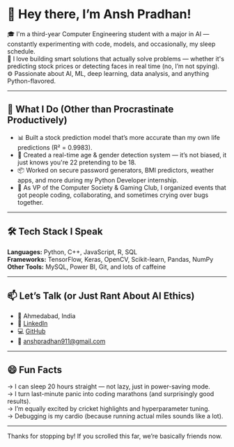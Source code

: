 # 👋 Hey there, I’m Ansh Pradhan!

🎓 I'm a third-year Computer Engineering student with a major in AI — constantly experimenting with code, models, and occasionally, my sleep schedule.  
🧠 I love building smart solutions that actually solve problems — whether it's predicting stock prices or detecting faces in real time (no, I’m not spying).  
⚙️ Passionate about AI, ML, deep learning, data analysis, and anything Python-flavored.  

---

## 🚀 What I Do (Other than Procrastinate Productively)
- 📊 Built a stock prediction model that’s more accurate than my own life predictions (R² = 0.9983).  
- 🧠 Created a real-time age & gender detection system — it’s not biased, it just knows you're 22 pretending to be 18.  
- 📦 Worked on secure password generators, BMI predictors, weather apps, and more during my Python Developer internship.  
- 🤝 As VP of the Computer Society & Gaming Club, I organized events that got people coding, collaborating, and sometimes crying over bugs together.

---

## 🛠 Tech Stack I Speak
**Languages:** Python, C++, JavaScript, R, SQL  
**Frameworks:** TensorFlow, Keras, OpenCV, Scikit-learn, Pandas, NumPy  
**Other Tools:** MySQL, Power BI, Git, and lots of caffeine  

---

## 📫 Let’s Talk (or Just Rant About AI Ethics)
- 📍 Ahmedabad, India  
- 💼 [LinkedIn](https://linkedin.com/in/anshpradhan14)  
- 💻 [GitHub](https://github.com/AnshPradhan14)  
- 📩 anshpradhan911@gmail.com  

---

## 😄 Fun Facts

→ I can sleep 20 hours straight — not lazy, just in power-saving mode.  
→ I turn last-minute panic into coding marathons (and surprisingly good results).  
→ I’m equally excited by cricket highlights and hyperparameter tuning.  
→ Debugging is my cardio (because running actual miles sounds like a lot).  

---

Thanks for stopping by! If you scrolled this far, we’re basically friends now.
